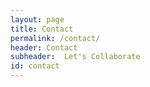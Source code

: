 ```yaml
---
layout: page
title: Contact
permalink: /contact/
header: Contact
subheader:  Let's Collaborate
id: contact
---
```

